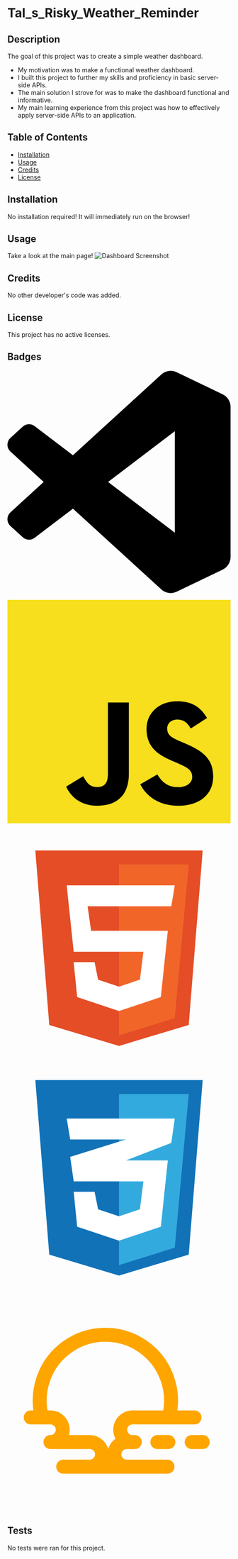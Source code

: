 # Tal_s_Risky_Weather_Reminder

## Description

The goal of this project was to create a simple weather dashboard.

- My motivation was to make a functional weather dashboard.
- I built this project to further my skills and proficiency in basic server-side APIs.
- The main solution I strove for was to make the dashboard functional and informative.
- My main learning experience from this project was how to effectively apply server-side APIs to an application.

## Table of Contents

- [Installation](#installation)
- [Usage](#usage)
- [Credits](#credits)
- [License](#license)

## Installation

No installation required! It will immediately run on the browser!

## Usage

Take a look at the main page!
![Dashboard Screenshot](assets/images/Screenshot%202024-06-21%20at%205.26.49 PM.png)

## Credits

No other developer's code was added.

## License

This project has no active licenses.

## Badges

<svg role="img" viewBox="0 0 24 24" xmlns="http://www.w3.org/2000/svg"><title>Visual Studio Code</title><path d="M23.15 2.587L18.21.21a1.494 1.494 0 0 0-1.705.29l-9.46 8.63-4.12-3.128a.999.999 0 0 0-1.276.057L.327 7.261A1 1 0 0 0 .326 8.74L3.899 12 .326 15.26a1 1 0 0 0 .001 1.479L1.65 17.94a.999.999 0 0 0 1.276.057l4.12-3.128 9.46 8.63a1.492 1.492 0 0 0 1.704.29l4.942-2.377A1.5 1.5 0 0 0 24 20.06V3.939a1.5 1.5 0 0 0-.85-1.352zm-5.146 14.861L10.826 12l7.178-5.448v10.896z"/></svg>

<svg viewBox="0 0 256 256" xmlns="http://www.w3.org/2000/svg" preserveAspectRatio="xMinYMin meet" fill="#000000"><g id="SVGRepo_bgCarrier" stroke-width="0"></g><g id="SVGRepo_tracerCarrier" stroke-linecap="round" stroke-linejoin="round"></g><g id="SVGRepo_iconCarrier"><path d="M0 0h256v256H0V0z" fill="#F7DF1E"></path><path d="M67.312 213.932l19.59-11.856c3.78 6.701 7.218 12.371 15.465 12.371 7.905 0 12.89-3.092 12.89-15.12v-81.798h24.057v82.138c0 24.917-14.606 36.259-35.916 36.259-19.245 0-30.416-9.967-36.087-21.996M152.381 211.354l19.588-11.341c5.157 8.421 11.859 14.607 23.715 14.607 9.969 0 16.325-4.984 16.325-11.858 0-8.248-6.53-11.17-17.528-15.98l-6.013-2.58c-17.357-7.387-28.87-16.667-28.87-36.257 0-18.044 13.747-31.792 35.228-31.792 15.294 0 26.292 5.328 34.196 19.247L210.29 147.43c-4.125-7.389-8.591-10.31-15.465-10.31-7.046 0-11.514 4.468-11.514 10.31 0 7.217 4.468 10.14 14.778 14.608l6.014 2.577c20.45 8.765 31.963 17.7 31.963 37.804 0 21.654-17.012 33.51-39.867 33.51-22.339 0-36.774-10.654-43.819-24.574"></path></g></svg>

<svg viewBox="0 0 32 32" fill="none" xmlns="http://www.w3.org/2000/svg"><g id="SVGRepo_bgCarrier" stroke-width="0"></g><g id="SVGRepo_tracerCarrier" stroke-linecap="round" stroke-linejoin="round"></g><g id="SVGRepo_iconCarrier"> <path d="M6 28L4 3H28L26 28L16 31L6 28Z" fill="#E44D26"></path> <path d="M26 5H16V29.5L24 27L26 5Z" fill="#F16529"></path> <path d="M9.5 17.5L8.5 8H24L23.5 11H11.5L12 14.5H23L22 24L16 26L10 24L9.5 19H12.5L13 21.5L16 22.5L19 21.5L19.5 17.5H9.5Z" fill="white"></path> </g></svg>

<svg viewBox="0 0 32 32" fill="none" xmlns="http://www.w3.org/2000/svg"><g id="SVGRepo_bgCarrier" stroke-width="0"></g><g id="SVGRepo_tracerCarrier" stroke-linecap="round" stroke-linejoin="round"></g><g id="SVGRepo_iconCarrier"> <path d="M6 28L4 3H28L26 28L16 31L6 28Z" fill="#1172B8"></path> <path d="M26 5H16V29.5L24 27L26 5Z" fill="#33AADD"></path> <path d="M19.5 17.5H9.5L9 14L17 11.5H9L8.5 8.5H24L23.5 12L17 14.5H23L22 24L16 26L10 24L9.5 19H12.5L13 21.5L16 22.5L19 21.5L19.5 17.5Z" fill="white"></path> </g></svg>

<svg viewBox="0 0 50.8 50.8" xmlns="http://www.w3.org/2000/svg" xml:space="preserve" fill="#FFA500"><g id="SVGRepo_bgCarrier" stroke-width="0"></g><g id="SVGRepo_tracerCarrier" stroke-linecap="round" stroke-linejoin="round"></g><g id="SVGRepo_iconCarrier"><path d="M7.859 29.266a14.947 14.947 0 0 1 5.864-16.112 14.947 14.947 0 0 1 17.147 0 14.947 14.947 0 0 1 5.865 16.112m-8.266 0h14.129m-37.298 0h4.487m.003 5.594h8.943m15.398 0h2.514m5.3 0h2.514m-31.771 5.594h23.757m-9.294-5.594h1.844M9.79 29.266a2.797 2.797 0 0 1 2.797 2.798A2.797 2.797 0 0 1 9.79 34.86m8.943 0a2.797 2.797 0 0 1 2.798 2.798 2.797 2.797 0 0 1-2.798 2.797m8.418 0a2.797 2.797 0 0 1-2.422-1.398 2.797 2.797 0 0 1 0-2.797 2.797 2.797 0 0 1 2.422-1.4" style="opacity:1;fill:none;fill-rule:evenodd;stroke:#FFA500;stroke-width:3.175;stroke-linecap:round;stroke-linejoin:round;stroke-miterlimit:0;stroke-dasharray:none;stroke-opacity:1"></path><path d="M28.47 34.86a2.797 2.797 0 0 1-2.422-1.398 2.797 2.797 0 0 1 0-2.797 2.797 2.797 0 0 1 2.423-1.399" style="opacity:1;fill:none;fill-rule:evenodd;stroke:#FFA500;stroke-width:3.175;stroke-linecap:round;stroke-linejoin:round;stroke-miterlimit:0;stroke-dasharray:none;stroke-opacity:1"></path></g></svg>

## Tests

No tests were ran for this project.
